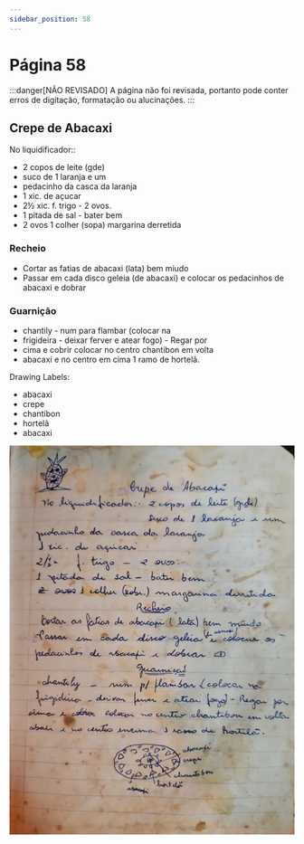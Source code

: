 ```yaml
---
sidebar_position: 58
---
```

# Página 58
:::danger[NÃO REVISADO]
A página não foi revisada, portanto pode conter erros de digitação, formatação ou alucinações.
:::
## Crepe de Abacaxi

No liquidificador::
- 2 copos de leite (gde)
- suco de 1 laranja e um
- pedacinho da casca da laranja
- 1 xic. de açucar
- 2½ xic. f. trigo - 2 ovos.
- 1 pitada de sal - bater bem
- 2 ovos 1 colher (sopa) margarina derretida

### Recheio
- Cortar as fatias de abacaxi (lata) bem miudo
- Passar em cada disco geleia (de abacaxi) e colocar os pedacinhos de abacaxi e dobrar

### Guarnição
- chantily - num para flambar (colocar na
- frigideira - deixar ferver e atear fogo) - Regar por
- cima e cobrir colocar no centro chantibon em volta
- abacaxi e no centro em cima 1 ramo de hortelã.

Drawing Labels:
- abacaxi
- crepe
- chantibon
- hortelã
- abacaxi

![imagem base](./images/page_58.png)